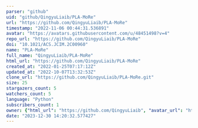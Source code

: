 ```yaml
---
parser: "github"
uid: "github/QingyuLiaib/PLA-MoRe"
url: "https://github.com/QingyuLiaib/PLA-MoRe"
timestamp: "2022-11-06 00:44:31.536891"
avatar: "https://avatars.githubusercontent.com/u/48451498?v=4"
repo_url: "https://github.com/QingyuLiaib/PLA-MoRe"
doi: "10.1021/ACS.JCIM.2C00960"
name: "PLA-MoRe"
full_name: "QingyuLiaib/PLA-MoRe"
html_url: "https://github.com/QingyuLiaib/PLA-MoRe"
created_at: "2022-01-25T07:17:12Z"
updated_at: "2022-10-07T13:32:53Z"
clone_url: "https://github.com/QingyuLiaib/PLA-MoRe.git"
size: 25
stargazers_count: 5
watchers_count: 5
language: "Python"
subscribers_count: 1
owner: {"html_url": "https://github.com/QingyuLiaib", "avatar_url": "https://avatars.githubusercontent.com/u/48451498?v=4", "login": "QingyuLiaib", "type": "User"}
date: "2023-12-30 14:20:32.577427"
---
```

